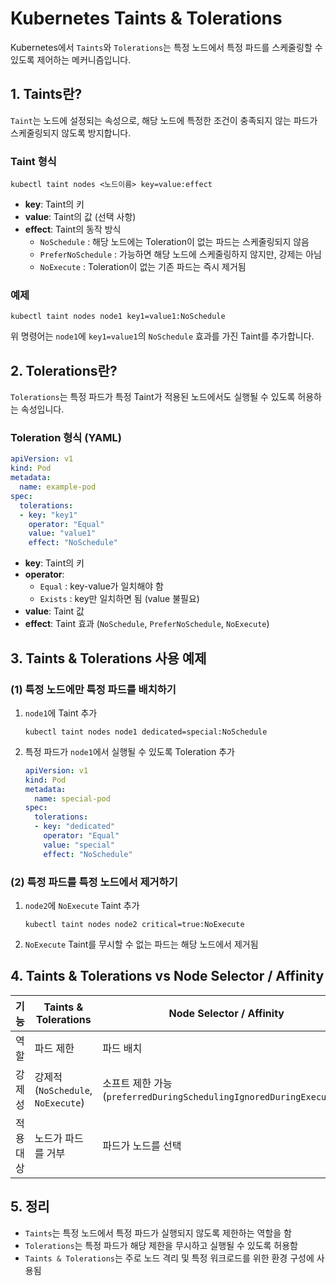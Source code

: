 # Kubernetes Taints & Tolerations

Kubernetes에서 `Taints`와 `Tolerations`는 특정 노드에서 특정 파드를 스케줄링할 수 있도록 제어하는 메커니즘입니다.

## 1. Taints란?
`Taint`는 노드에 설정되는 속성으로, 해당 노드에 특정한 조건이 충족되지 않는 파드가 스케줄링되지 않도록 방지합니다.

### Taint 형식
```shell
kubectl taint nodes <노드이름> key=value:effect
```
- **key**: Taint의 키
- **value**: Taint의 값 (선택 사항)
- **effect**: Taint의 동작 방식
  - `NoSchedule` : 해당 노드에는 Toleration이 없는 파드는 스케줄링되지 않음
  - `PreferNoSchedule` : 가능하면 해당 노드에 스케줄링하지 않지만, 강제는 아님
  - `NoExecute` : Toleration이 없는 기존 파드는 즉시 제거됨

### 예제
```shell
kubectl taint nodes node1 key1=value1:NoSchedule
```
위 명령어는 `node1`에 `key1=value1`의 `NoSchedule` 효과를 가진 Taint를 추가합니다.

## 2. Tolerations란?
`Tolerations`는 특정 파드가 특정 Taint가 적용된 노드에서도 실행될 수 있도록 허용하는 속성입니다.

### Toleration 형식 (YAML)
```yaml
apiVersion: v1
kind: Pod
metadata:
  name: example-pod
spec:
  tolerations:
  - key: "key1"
    operator: "Equal"
    value: "value1"
    effect: "NoSchedule"
```

- **key**: Taint의 키
- **operator**:
  - `Equal` : key-value가 일치해야 함
  - `Exists` : key만 일치하면 됨 (value 불필요)
- **value**: Taint 값
- **effect**: Taint 효과 (`NoSchedule`, `PreferNoSchedule`, `NoExecute`)

## 3. Taints & Tolerations 사용 예제

### (1) 특정 노드에만 특정 파드를 배치하기
1. `node1`에 Taint 추가
   ```shell
   kubectl taint nodes node1 dedicated=special:NoSchedule
   ```
2. 특정 파드가 `node1`에서 실행될 수 있도록 Toleration 추가
   ```yaml
   apiVersion: v1
   kind: Pod
   metadata:
     name: special-pod
   spec:
     tolerations:
     - key: "dedicated"
       operator: "Equal"
       value: "special"
       effect: "NoSchedule"
   ```

### (2) 특정 파드를 특정 노드에서 제거하기
1. `node2`에 `NoExecute` Taint 추가
   ```shell
   kubectl taint nodes node2 critical=true:NoExecute
   ```
2. `NoExecute` Taint를 무시할 수 없는 파드는 해당 노드에서 제거됨

## 4. Taints & Tolerations vs Node Selector / Affinity
| 기능 | Taints & Tolerations | Node Selector / Affinity |
|------|---------------------|-------------------------|
| 역할 | 파드 제한 | 파드 배치 |
| 강제성 | 강제적 (`NoSchedule`, `NoExecute`) | 소프트 제한 가능 (`preferredDuringSchedulingIgnoredDuringExecution`) |
| 적용 대상 | 노드가 파드를 거부 | 파드가 노드를 선택 |

## 5. 정리
- `Taints`는 특정 노드에서 특정 파드가 실행되지 않도록 제한하는 역할을 함
- `Tolerations`는 특정 파드가 해당 제한을 무시하고 실행될 수 있도록 허용함
- `Taints & Tolerations`는 주로 노드 격리 및 특정 워크로드를 위한 환경 구성에 사용됨
